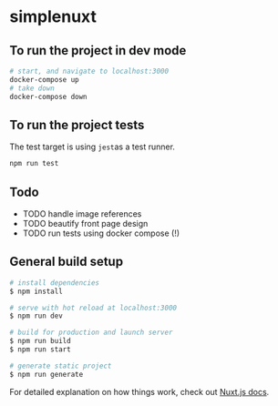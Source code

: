 # simplenuxt

## To run the project in dev mode

```bash
# start, and navigate to localhost:3000
docker-compose up
# take down
docker-compose down
```
## To run the project tests
The test target is using `jest`as a test runner.

```bash 
npm run test
```

## Todo

- TODO handle image references
- TODO beautify front page design
- TODO run tests using docker compose (!)


## General build setup

```bash
# install dependencies
$ npm install

# serve with hot reload at localhost:3000
$ npm run dev

# build for production and launch server
$ npm run build
$ npm run start

# generate static project
$ npm run generate
```

For detailed explanation on how things work, check out [Nuxt.js docs](https://nuxtjs.org).
